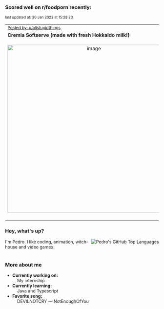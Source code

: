 ### Scored well on r/foodporn recently:

<p align="left"><sub>last updated at: 30 Jan 2023 at 15:28:23</sub></p>

|   |
| --- |
| <sub>[Posted by: u/allstupidthings][source]</sub> |
| **Cremia Softserve (made with fresh Hokkaido milk!)** | 
|<p align="center"> <img alt="image" src="https://i.redd.it/13jy8p1602fa1.jpg" width="550" /> </p>|
|   |

### Hey, what's up?
<img align="right" alt="Pedro's GitHub Top Languages" src="https://github-readme-stats.vercel.app/api/top-langs/?username=PedrosUsername&exclude_repo=HW2&layout=compact" />

I'm Pedro. I like coding, animation, witch-house and video games.<br><br>

### More about me
- **Currently working on:**  
&nbsp;&nbsp;&nbsp;&nbsp;My internship
- **Currently learning:**  
&nbsp;&nbsp;&nbsp;&nbsp;Java and Typescript
- **Favorite song:**  
&nbsp;&nbsp;&nbsp;&nbsp;DEVILNOTCRY — NotEnoughOfYou<br><br>

  



  
  
  
[linkedin]: https://linkedin.com/in/pedro-h-r-gomes-8a487b14a/
[gmail]: mailto:pilique11@gmail.com
[source]: https://reddit.com/r/FoodPorn/comments/10oc83b/cremia_softserve_made_with_fresh_hokkaido_milk/
[redditAPI]: https://www.reddit.com/dev/api/